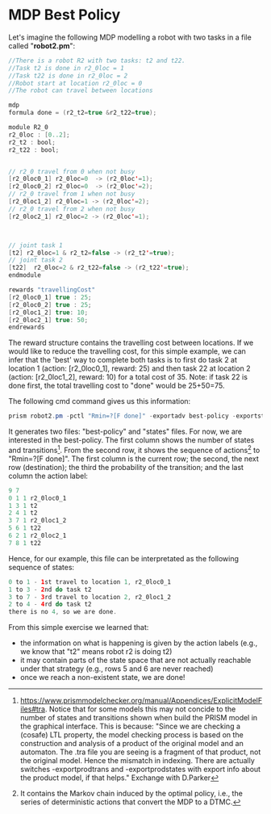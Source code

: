 # MDP Best Policy
Let's imagine the following MDP modelling a robot with two tasks in a file called "**robot2.pm**":

``` java
//There is a robot R2 with two tasks: t2 and t22.
//Task t2 is done in r2_0loc = 1
//Task t22 is done in r2_0loc = 2
//Robot start at location r2_0loc = 0
//The robot can travel between locations

mdp
formula done = (r2_t2=true &r2_t22=true);

module R2_0
r2_0loc : [0..2];
r2_t2 : bool; 
r2_t22 : bool; 


// r2_0 travel from 0 when not busy
[r2_0loc0_1] r2_0loc=0  -> (r2_0loc'=1);
[r2_0loc0_2] r2_0loc=0  -> (r2_0loc'=2);
// r2_0 travel from 1 when not busy
[r2_0loc1_2] r2_0loc=1 -> (r2_0loc'=2);
// r2_0 travel from 2 when not busy
[r2_0loc2_1] r2_0loc=2 -> (r2_0loc'=1);



// joint task 1
[t2] r2_0loc=1 & r2_t2=false -> (r2_t2'=true);
// joint task 2
[t22]  r2_0loc=2 & r2_t22=false -> (r2_t22'=true);
endmodule

rewards "travellingCost"
[r2_0loc0_1] true : 25;
[r2_0loc0_2] true : 25;
[r2_0loc1_2] true: 10;
[r2_0loc2_1] true: 50;
endrewards
```

The reward structure contains the travelling cost between locations. If we would like to reduce the travelling cost, 
for this simple example, we can infer that the 'best' way to complete both tasks is to first do
task 2 at location 1 (action: [r2_0loc0_1], reward: 25) and then task 22 at location 2 (action: [r2_0loc1_2], reward: 10) for a total cost of 35.
Note: if task 22 is done first, the total travelling cost to "done" would be 25+50=75.

The following cmd command gives us this information:
``` java
prism robot2.pm -pctl "Rmin=?[F done]" -exportadv best-policy -exportstates states
```

It generates two files: "best-policy" and "states" files. For now, we are interested in the best-policy. The first column shows the number of states and transitions[^2].
From the second row, it shows the sequence of actions[^1] to "Rmin=?[F done]". The first column is the current row; the second, the next row (destination); the third the probability of the transition; and the last column the action label:
```java
9 7
0 1 1 r2_0loc0_1
1 3 1 t2
2 4 1 t2
3 7 1 r2_0loc1_2
5 6 1 t22
6 2 1 r2_0loc2_1
7 8 1 t22
```

Hence, for our example, this file can be interpretated as the following sequence of states:
```java
0 to 1 - 1st travel to location 1, r2_0loc0_1
1 to 3 - 2nd do task t2
3 to 7 - 3rd travel to location 2, r2_0loc1_2
2 to 4 - 4rd do task t2
there is no 4, so we are done.
```

From this simple exercise we learned that:
- the information on what is happening is given by the action labels (e.g., we know that "t2" means robot r2 is doing t2)
- it may contain parts of the state space that are not actually reachable under that strategy (e.g., rows 5 and 6 are never reached)
- once we reach a non-existent state, we are done!


[^1]: It contains the Markov chain induced by the optimal policy, i.e., the series of deterministic actions that convert the MDP to a DTMC.
[^2]: https://www.prismmodelchecker.org/manual/Appendices/ExplicitModelFiles#tra. Notice that for some models this may not concide to the number of states and transitions shown when build the PRISM model in the graphical interface. This is because: 
"Since we are checking a (cosafe) LTL property, the model checking
process is based on the construction and analysis of a product of the
original model and an automaton. The .tra file you are seeing is a
fragment of that product, not the original model. Hence the mismatch in
indexing. There are actually switches -exportprodtrans and
-exportprodstates with export info about the product model, if that helps." Exchange with D.Parker
